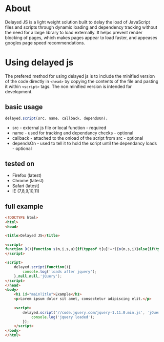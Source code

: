 About
==========

Delayed JS is a light weight solution built to delay the load of JavaScript files and scripts through dynamic loading and dependency tracking without the need for a large library to load externally. It helps prevent render blocking of pages, which makes pages appear to load faster, and appeases googles page speed recommendations.

Using delayed js
==========
The prefered method for using delayed js is to include the minified version of the code directly in ```<head>``` by copying the contents of the file and pasting it within ```<script>``` tags. The non minified version is intended for development.

## basic usage

```js
delayed.script(src, name, callback, dependsOn);
```

* src - external js file or local function - required
* name - used for tracking and dependancy checks - optional
* callback - attached to the onload of the script from src - optional
* dependsOn - used to tell it to hold the script until the dependancy loads - optional

## tested on

* Firefox (latest)
* Chrome (latest)
* Safari (latest)
* IE (7,8,9,10,11)

## full example

```html
<!DOCTYPE html>
<html>
<head>

<title>Delayed JS</title>
    
<script>
function D(){function s(n,i,s,u){if(typeof t[u]!=r){o(n,s,i)}else{if(typeof e[u]==r)e[u]=[];e[u].push({src:n,name:i,cb:s})}}function o(e,t,r){if(typeof e==n){e()}else{var s=i.createElement("script");s.async=true;s.onload=function(){u(t,r)};s.onreadystatechange=function(){if(s.readyState=="complete"||s.readyState=="loaded")s.onload()};s.src=e;var o=i.getElementsByTagName("body")[0];o.appendChild(s)}}function u(r,i){t[i]=true;if(typeof r==n)r();if(typeof e[i]=="object"){for(var s=0;s<e[i].length;s++){o(e[i][s].src,e[i][s].cb,e[i][s].name)}delete e[i]}}var e=[],t=[],n="function",r="undefined",i=document;this.script=function(e,t,n,r){if(r){s(e,t,n,r)}else{o(e,n,t)}}}delayed=new D();
</script>

<script>
    delayed.script(function(){
        console.log('loads after jquery');
    },null,null,'jQuery');
</script>
</head>
<body>
    <h1 id="mainTitle">Example</h1>
    <p>Lorem ipsum dolor sit amet, consectetur adipiscing elit.</p>
    
    <script>
        delayed.script('//code.jquery.com/jquery-1.11.0.min.js', 'jQuery', function(){
            console.log('jquery loaded');
        });
    </script>
</body>
</html>

```